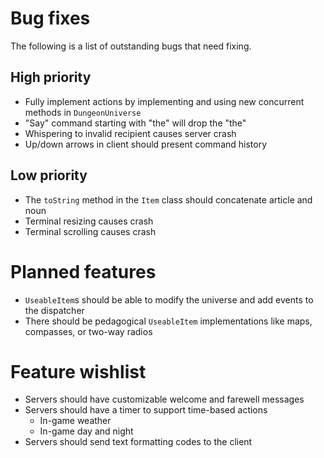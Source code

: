 Bug fixes
=========

The following is a list of outstanding bugs that need fixing.

High priority
-------------
*   Fully implement actions by implementing and using new concurrent methods
    in `DungeonUniverse`
*   "Say" command starting with "the" will drop the "the"
*   Whispering to invalid recipient causes server crash
*   Up/down arrows in client should present command history


Low priority
------------
*   The `toString` method in the `Item` class should concatenate article
    and noun
*   Terminal resizing causes crash
*   Terminal scrolling causes crash



Planned features
================
*   `UseableItem`s should be able to modify the universe and add events
    to the dispatcher
*   There should be pedagogical `UseableItem` implementations like maps,
    compasses, or two-way radios


Feature wishlist
================
*   Servers should have customizable welcome and farewell messages
*   Servers should have a timer to support time-based actions
    -   In-game weather
    -   In-game day and night
*   Servers should send text formatting codes to the client
